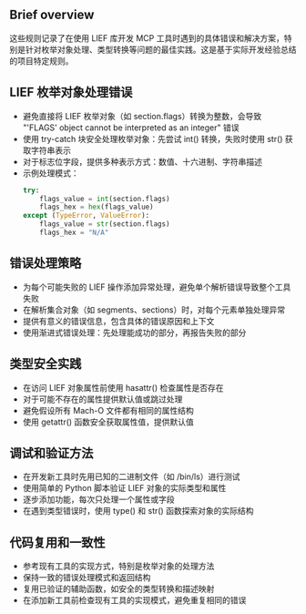 ## Brief overview
这些规则记录了在使用 LIEF 库开发 MCP 工具时遇到的具体错误和解决方案，特别是针对枚举对象处理、类型转换等问题的最佳实践。这是基于实际开发经验总结的项目特定规则。

## LIEF 枚举对象处理错误
- 避免直接将 LIEF 枚举对象（如 section.flags）转换为整数，会导致 "'FLAGS' object cannot be interpreted as an integer" 错误
- 使用 try-catch 块安全处理枚举对象：先尝试 int() 转换，失败时使用 str() 获取字符串表示
- 对于标志位字段，提供多种表示方式：数值、十六进制、字符串描述
- 示例处理模式：
  ```python
  try:
      flags_value = int(section.flags)
      flags_hex = hex(flags_value)
  except (TypeError, ValueError):
      flags_value = str(section.flags)
      flags_hex = "N/A"
  ```

## 错误处理策略
- 为每个可能失败的 LIEF 操作添加异常处理，避免单个解析错误导致整个工具失败
- 在解析集合对象（如 segments、sections）时，对每个元素单独处理异常
- 提供有意义的错误信息，包含具体的错误原因和上下文
- 使用渐进式错误处理：先处理能成功的部分，再报告失败的部分

## 类型安全实践
- 在访问 LIEF 对象属性前使用 hasattr() 检查属性是否存在
- 对于可能不存在的属性提供默认值或跳过处理
- 避免假设所有 Mach-O 文件都有相同的属性结构
- 使用 getattr() 函数安全获取属性值，提供默认值

## 调试和验证方法
- 在开发新工具时先用已知的二进制文件（如 /bin/ls）进行测试
- 使用简单的 Python 脚本验证 LIEF 对象的实际类型和属性
- 逐步添加功能，每次只处理一个属性或字段
- 在遇到类型错误时，使用 type() 和 str() 函数探索对象的实际结构

## 代码复用和一致性
- 参考现有工具的实现方式，特别是枚举对象的处理方法
- 保持一致的错误处理模式和返回结构
- 复用已验证的辅助函数，如安全的类型转换和描述映射
- 在添加新工具前检查现有工具的实现模式，避免重复相同的错误
